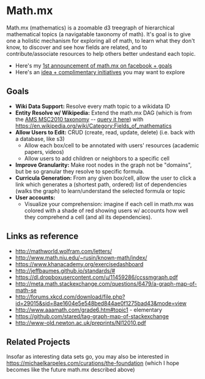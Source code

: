 # Math.mx

Math.mx (mathematics) is a zoomable d3 treegraph of hierarchical mathematical topics (a navigatable taxonomy of math). It's goal is to give one a holistic mechanism for exploring all of math, to learn what they don't know, to discover and see how fields are related, and to contribute/associate resources to help others better undestand each topic.

- Here's my [1st announcement of math.mx on facebook + goals](https://www.facebook.com/michael.karpeles/posts/10102140608410450)
- Here's an [idea + complimentary initiatives](https://www.facebook.com/michael.karpeles/posts/10102182038234750) you may want to explore

## Goals

- **Wiki Data Support:** Resolve every math topic to a wikidata ID
- **Entity Resolve w/ Wikipedia:** Extend the math.mx DAG (which is from the [AMS MSC2010 taxonomy](http://www.ams.org/msc/pdfs/classifications2010.pdf) -- [query it here](http://www.ams.org/msc/msc2010.html?t=92B20&btn=Since+1999)) with https://en.wikipedia.org/wiki/Category:Fields_of_mathematics 
- **Allow Users to Edit:** CRUD (create, read, update, delete) (i.e. back with a database, like s3)
  - Allow each box/cell to be annotated with users' resources (academic papers, videos)
  - Allow users to add children or neighbors to a specific cell
- **Improve Granularity:** Make root nodes in the graph not be "domains", but be so granular they resolve to specific formula.
- **Curricula Generation:** From any given box/cell, allow the user to click a link which generates a (shortest path, ordered) list of dependencies (walks the graph) to learn/understand the selected formula or topic
- **User accounts:**
  - Visualize your comprehension: imagine if each cell in math.mx was colored with a shade of red showing users w/ accounts how well they comprehend a cell (and all its dependencies).

## Links as reference

- http://mathworld.wolfram.com/letters/
- http://www.math.niu.edu/~rusin/known-math/index/
- https://www.khanacademy.org/exercisedashboard
- http://jeffbaumes.github.io/standards/#
- https://dl.dropboxusercontent.com/u/11459286/ccssmgraph.pdf
- http://meta.math.stackexchange.com/questions/6479/a-graph-map-of-math-se
- http://forums.xkcd.com/download/file.php?id=29015&sid=8ae1604e5e548bed844ae0f1275bad43&mode=view
- http://www.aaamath.com/grade6.htm#topic1 - elementary
- https://github.com/stared/tag-graph-map-of-stackexchange
- http://www-old.newton.ac.uk/preprints/NI12010.pdf

## Related Projects

Insofar as interesting data sets go, you may also be interested in https://michaelkarpeles.com/curations/the-foundation (which I hope becomes like the future math.mx described above)
